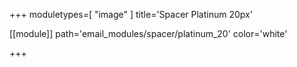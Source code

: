 +++
moduletypes=[ "image" ]
title='Spacer Platinum 20px'

[[module]]
path='email_modules/spacer/platinum_20'
color='white'

+++
